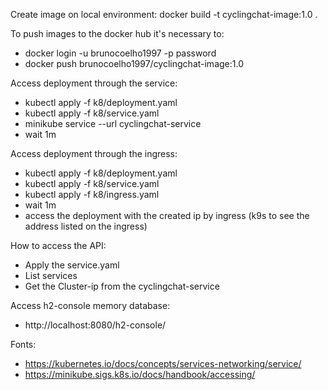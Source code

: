 Create image on local environment:
docker build -t cyclingchat-image:1.0 .

To push images to the docker hub it's necessary to:
* docker login -u brunocoelho1997 -p password
* docker push brunocoelho1997/cyclingchat-image:1.0

Access deployment through the service:
* kubectl apply -f k8/deployment.yaml
* kubectl apply -f k8/service.yaml
* minikube service --url cyclingchat-service
* wait 1m


Access deployment through the ingress:
* kubectl apply -f k8/deployment.yaml
* kubectl apply -f k8/service.yaml
* kubectl apply -f k8/ingress.yaml
* wait 1m
* access the deployment with the created ip by ingress (k9s to see the address listed on the ingress)


How to access the API:
* Apply the service.yaml
* List services
* Get the Cluster-ip from the cyclingchat-service



Access h2-console memory database:
* http://localhost:8080/h2-console/

Fonts:
* https://kubernetes.io/docs/concepts/services-networking/service/
* https://minikube.sigs.k8s.io/docs/handbook/accessing/